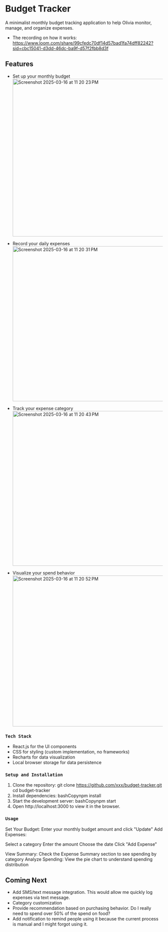 # Budget Tracker
A minimalist monthly budget tracking application to help Olivia monitor, manage, and organize expenses. 
- The recording on how it works:
https://www.loom.com/share/99cfedc70df14d57bad1fa74dff82242?sid=cbc15041-d3dd-46dc-ba9f-d57f2fbb8d3f

## Features
- Set up your monthly budget
  <img width="503" alt="Screenshot 2025-03-16 at 11 20 23 PM" src="https://github.com/user-attachments/assets/86b9fc7c-47d4-476d-907a-b42414a51508" />

- Record your daily expenses
  <img width="495" alt="Screenshot 2025-03-16 at 11 20 31 PM" src="https://github.com/user-attachments/assets/f04f45bd-93ab-4c71-9d08-872739851c9d" />
- Track your expense category
  <img width="494" alt="Screenshot 2025-03-16 at 11 20 43 PM" src="https://github.com/user-attachments/assets/84b0483f-8081-453c-b52f-b7f925196e83" />
- Visualize your spend behavior
  <img width="482" alt="Screenshot 2025-03-16 at 11 20 52 PM" src="https://github.com/user-attachments/assets/2a57c04d-fc69-41f5-abf8-de3dae957704" />

### `Tech Stack`
- React.js for the UI components
- CSS for styling (custom implementation, no frameworks)
- Recharts for data visualization
- Local browser storage for data persistence

### `Setup and Installation`
1. Clone the repository:
   git clone https://github.com/xxx/budget-tracker.git
   cd budget-tracker
2. Install dependencies: bashCopynpm install
3. Start the development server: bashCopynpm start
4. Open http://localhost:3000 to view it in the browser.

### `Usage`
Set Your Budget: Enter your monthly budget amount and click "Update"
Add Expenses:

Select a category
Enter the amount
Choose the date
Click "Add Expense"

View Summary: Check the Expense Summary section to see spending by category
Analyze Spending: View the pie chart to understand spending distribution

## Coming Next
- Add SMS/text message integration. This would allow me quickly log expenses via text message. 
- Category customization
- Provide recommendation based on purchasing behavior. Do I really need to spend over 50% of the spend on food?
- Add notification to remind people using it because the current process is manual and I might forgot using it. 
